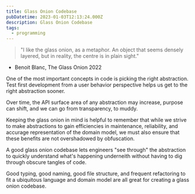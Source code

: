 ```yaml
---
title: Glass Onion Codebase
pubDatetime: 2023-01-03T12:13:24.000Z
description: Glass Onion Codebase
tags:
  - programming
---
```


> "I like the glass onion, as a metaphor. An object that seems densely layered, but in reality, the
> centre is in plain sight."

- Benoit Blanc, The Glass Onion 2022

One of the most important concepts in code is picking the right abstraction. Test first development
from a user behavior perspective helps us get to the right abstraction sooner.

Over time, the API surface area of any abstraction may increase, purpose can shift, and we can go
from transparency, to muddy.

Keeping the glass onion in mind is helpful to remember that while we strive to make abstractions to
gain efficiencies in maintenance, reliability, and accurage representation of the domain model, we
must also ensure that these benefits are not overshadowed by obfuscation.

A good glass onion codebase lets engineers "see through" the abstraction to quickly understand
what's happening underneith without having to dig through obscure tangles of code.

Good typing, good naming, good file structure, and frequent refactoring to fit a ubiquitous language
and domain model are all great for creating a glass onion codebase.
